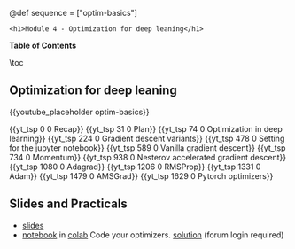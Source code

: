 @def sequence = ["optim-basics"]

~~~
<h1>Module 4 - Optimization for deep leaning</h1>
~~~

**Table of Contents**

\toc


## Optimization for deep leaning

{{youtube_placeholder optim-basics}}

{{yt_tsp 0 0 Recap}}
{{yt_tsp 31 0 Plan}}
{{yt_tsp 74 0 Optimization in deep learning}}
{{yt_tsp 224 0 Gradient descent variants}}
{{yt_tsp 478 0 Setting for the jupyter notebook}}
{{yt_tsp 589 0 Vanilla gradient descent}}
{{yt_tsp 734 0 Momentum}}
{{yt_tsp 938 0 Nesterov accelerated gradient descent}}
{{yt_tsp 1080 0 Adagrad}}
{{yt_tsp 1206 0 RMSProp}}
{{yt_tsp 1331 0 Adam}}
{{yt_tsp 1479 0 AMSGrad}}
{{yt_tsp 1629 0 Pytorch optimizers}}

## Slides and Practicals

- [slides](https://dataflowr.github.io/slides/module4.html)
- [notebook](https://github.com/dataflowr/notebooks/blob/master/Module4/04_gradient_descent_optimization_algorithms_empty.ipynb) in [colab](https://colab.research.google.com/github/dataflowr/notebooks/blob/master/Module4/04_gradient_descent_optimization_algorithms_empty.ipynb) Code your optimizers. [solution](https://forum.dataflowr.com/t/link-to-solution-3-optimizers/56)  (forum login required)